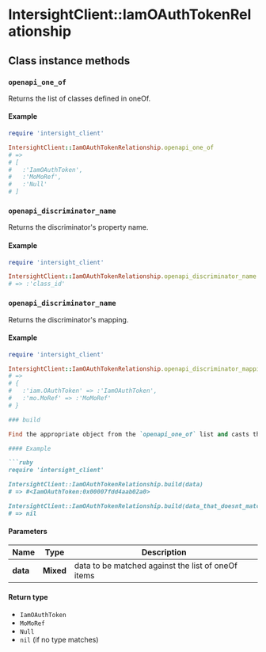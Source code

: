 # IntersightClient::IamOAuthTokenRelationship

## Class instance methods

### `openapi_one_of`

Returns the list of classes defined in oneOf.

#### Example

```ruby
require 'intersight_client'

IntersightClient::IamOAuthTokenRelationship.openapi_one_of
# =>
# [
#   :'IamOAuthToken',
#   :'MoMoRef',
#   :'Null'
# ]
```

### `openapi_discriminator_name`

Returns the discriminator's property name.

#### Example

```ruby
require 'intersight_client'

IntersightClient::IamOAuthTokenRelationship.openapi_discriminator_name
# => :'class_id'
```

### `openapi_discriminator_name`

Returns the discriminator's mapping.

#### Example

```ruby
require 'intersight_client'

IntersightClient::IamOAuthTokenRelationship.openapi_discriminator_mapping
# =>
# {
#   :'iam.OAuthToken' => :'IamOAuthToken',
#   :'mo.MoRef' => :'MoMoRef'
# }

### build

Find the appropriate object from the `openapi_one_of` list and casts the data into it.

#### Example

```ruby
require 'intersight_client'

IntersightClient::IamOAuthTokenRelationship.build(data)
# => #<IamOAuthToken:0x00007fdd4aab02a0>

IntersightClient::IamOAuthTokenRelationship.build(data_that_doesnt_match)
# => nil
```

#### Parameters

| Name | Type | Description |
| ---- | ---- | ----------- |
| **data** | **Mixed** | data to be matched against the list of oneOf items |

#### Return type

- `IamOAuthToken`
- `MoMoRef`
- `Null`
- `nil` (if no type matches)

